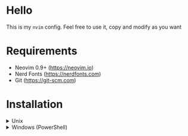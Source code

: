 # Hello
This is my `nvim` config. Feel free to use it, copy and modify as you want

# Requirements
* Neovim 0.9+ (https://neovim.io)
* Nerd Fonts (https://nerdfonts.com)
* Git (https://git-scm.com)

# Installation
<details>
<summary>Unix</summary>
<br>

Clone this repository using Git:
```bash
git clone https://github.com/king-of-ducks/nvim.git ~/.config/nvim
```
<br>

Delete the `.git` folder:
```bash
cd ~/.config/nvim
rm -rf .git
```
<br>

Open Neovim and install LSP (recommended):
```vim
:MasonInstallAll
```
(That'll install `clangd` and `pyright`)
<br><br>
</details>

<details>
<summary>Windows (PowerShell)</summary>
<br>

`Haven't made yet, sorry :(`
</details>

